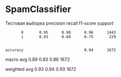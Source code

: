 # SpamClassifier

Тестовая выборка
              precision    recall  f1-score   support

           0       0.95      0.98      0.96      1443
           1       0.83      0.69      0.75       229

    
    accuracy                           0.94      1672
  
  macro avg       0.89      0.83      0.86      1672

weighted avg       0.93      0.94      0.93      1672

